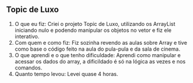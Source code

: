 ## Topic de Luxo

1) O que eu fiz:
Criei o projeto Topic de Luxo, utilizando os ArrayList iniciando nulo e podendo manipular os objetos no vetor e fiz ele interativo.
2) Com quem e como fiz:
Fiz sozinha revendo as aulas sobre Array e tive como base o código feito na aula do pula-pula e da sala de cinema.
3) O que aprendi e o que tenho dificuldade:
Aprendi como manipular e acessar os dados do array, a dificildado é só na lógica as vezes e nos comandos.
4) Quanto tempo levou:
Levei quase 4 horas. 